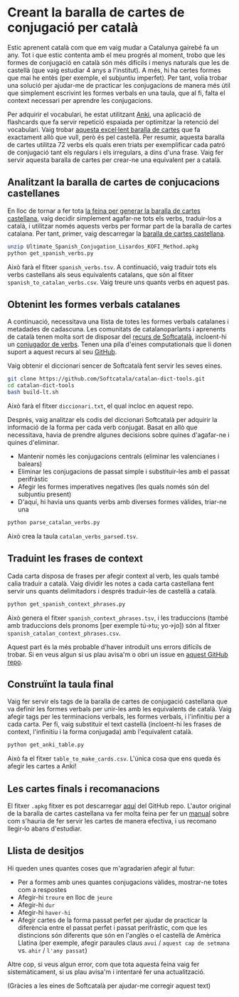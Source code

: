 # Creant la baralla de cartes de conjugació per català

Estic aprenent català com que em vaig mudar a Catalunya gairebé fa un any. Tot i que estic contenta amb el meu progrés al moment, trobo que  les formes de conjugació en català són més difícils i menys naturals que les de castellà (que vaig estudiar 4 anys a l'institut). A més, hi ha certes formes que mai he entès (per exemple, el subjuntiu imperfet). Per tant, volia trobar una solució per ajudar-me de practicar les conjugacions de manera més útil que simplement escrivint les formes verbals en una taula, que al fi, falta el context necessari per aprendre les conjugacions.

Per adquirir el vocabulari, he estat utilitzant [Anki](https://ankiweb.net/), una aplicació de flashcards que fa servir repetició espaiada per optimitzar la retenció del vocabulari. Vaig trobar [aquesta excel·lent baralla de cartes](https://ankiweb.net/shared/info/638411848) que fa exactament allò que vull, però és pel castellà. Per resumir, aquesta baralla de cartes utilitza 72 verbs els quals eren triats per exemplificar cada patró de conjugació tant els regulars i els irregulars, a dins d'una frase. Vaig fer servir aquesta baralla de cartes per crear-ne una equivalent per a català.

## Analitzant la baralla de cartes de conjucacions castellanes

En lloc de tornar a fer tota [la feina per generar la baralla de cartes castellana](https://www.asiteaboutnothing.net/ultimate-spanish-conjugation-verb-set.php), vaig decidir simplement agafar-ne tots els verbs, traduir-los a català, i utilitzar només aquests verbs per formar part de la baralla de cartes catalana. Per tant, primer, vaig descarregar la [baralla de cartes castellana](https://ankiweb.net/shared/info/638411848).

```bash
unzip Ultimate_Spanish_Conjugation_Lisardos_KOFI_Method.apkg
python get_spanish_verbs.py
```

Això farà el fitxer `spanish_verbs.tsv`. A continuació, vaig traduir tots els verbs castellans als seus equivalents catalans, que són al fitxer `spanish_to_catalan_verbs.csv`. Vaig treure uns quants verbs en aquest pas.

## Obtenint les formes verbals catalanes

A continuació, necessitava una llista de totes les formes verbals catalanes i metadades de cadascuna. Les comunitats de catalanoparlants i aprenents de català tenen molta sort de disposar del [recurs de Softcatalà](https://www.softcatala.org/), incloent-hi un [conjugador de verbs](https://www.softcatala.org/conjugador-de-verbs/). Tenen una pila d'eines computationals que li donen suport a aquest recurs al seu [GitHub](https://github.com/Softcatala/catalan-dict-tools/).

Vaig obtenir el diccionari sencer de Softcatalà fent servir les seves eines.
```bash
git clone https://github.com/Softcatala/catalan-dict-tools.git
cd catalan-dict-tools
bash build-lt.sh
```

Això farà el fitxer `diccionari.txt`, el qual incloc en aquest repo.

Després, vaig analitzar els codis del diccionari Softcatalà per adquirir la informació de la forma per cada verb conjugat. Basat en allò que necessitava, havia de prendre algunes decisions sobre quines d'agafar-ne i quines d'eliminar.

* Mantenir només les conjugacions centrals (eliminar les valencianes i balears)
* Eliminar les conjugacions de passat simple i substituir-les amb el passat perifràstic
* Afegir les formes imperatives negatives (les quals només són del subjuntiu present)
* D'aquí, hi havia uns quants verbs amb diverses formes vàlides, triar-ne una

```bash
python parse_catalan_verbs.py
```

Això crea la taula `catalan_verbs_parsed.tsv`.

## Traduint les frases de context

Cada carta disposa de frases per afegir context al verb, les quals també calia traduir a català. Vaig dividir les notes a cada carta castellana fent servir uns quants delimitadors i després traduir-les de castellà a català.

```bash
python get_spanish_context_phrases.py
```

Això genera el fitxer `spanish_context_phrases.tsv`, i les traduccions (també amb traduccions dels pronoms [per exemple tú->tu; yo->jo]) són al fitxer `spanish_catalan_context_phrases.csv`.

Aquest part és la més probable d'haver introduït uns errors difícils de trobar. Si en veus algun si us plau avisa'm o obri un issue en [aquest GitHub repo](https://github.com/fairliereese/catalan_conjugation_deck).

## Construïnt la taula final

Vaig fer servir els tags de la baralla de cartes de conjugació castellana que va definir les formes verbals per unir-les amb les equivalents de català. Vaig afegir tags per les terminacions verbals, les formes verbals, i l'infinitiu per a cada carta. Per fi, vaig substituir el text castellà (incloent-hi les frases de context, l'infinitiu i la forma conjugada) amb l'equivalent català.


```bash
python get_anki_table.py
```

Això fa el fitxer `table_to_make_cards.csv`. L'única cosa que ens queda és afegir les cartes a Anki!

## Les cartes finals i recomanacions

El fitxer `.apkg` fitxer es pot descarregar [aquí](https://github.com/fairliereese/catalan_conjugation_deck/blob/main/catal%C3%A0_conjugaci%C3%B3.apkg) del GitHub repo. L'autor original de la baralla de cartes castellana va fer molta feina per fer un [manual](https://www.asiteaboutnothing.net/w_ultimate_spanish_conjugation.php#how) sobre com s'hauria de fer servir les cartes de manera efectiva, i us recomano llegir-lo abans d'estudiar.

## Llista de desitjos

Hi queden unes quantes coses que m'agradarien afegir al futur:
* Per a formes amb unes quantes conjugacions vàlides, mostrar-ne totes com a respostes
* Afegir-hi `treure` en lloc de `jeure`
* Afegir-hi `dur`
* Afegir-hi `haver-hi`
* Afegir cartes de la forma passat perfet per ajudar de practicar la diferència entre el passat perfet i passat perifràstic, com que les distincions són diferents que són en l'anglès o el castellà de Amèrica Llatina (per exemple, afegir paraules claus `avui` / `aquest cap de setmana` vs. `ahir` / `l'any passat`)

Altre cop, si veus algun error, com que tota aquesta feina vaig fer sistemàticament, si us plau avisa'm i intentaré fer una actualització.

(Gràcies a les eines de Softcatalà per ajudar-me corregir aquest text)
